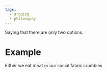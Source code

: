 ```yaml
---
tags:
  - arguing
  - philosophy
---
```

Saying that there are only two options.
# Example
Either we eat meat or our social fabric crumbles